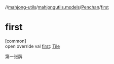 //[mahjong-utils](../../../index.md)/[mahjongutils.models](../index.md)/[Penchan](index.md)/[first](first.md)

# first

[common]\
open override val [first](first.md): [Tile](../-tile/index.md)

第一张牌
